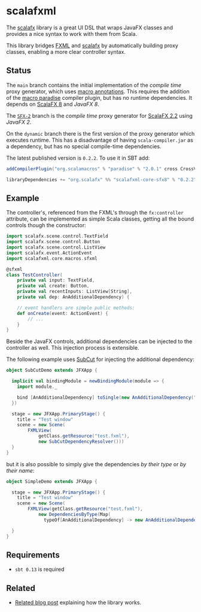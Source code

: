 scalafxml
=========

The [scalafx](https://code.google.com/p/scalafx/) library is a great UI DSL that wraps JavaFX classes and provides a nice syntax to work with them from Scala.

This library bridges [FXML](http://docs.oracle.com/javafx/2/fxml_get_started/why_use_fxml.htm) and [scalafx](https://code.google.com/p/scalafx/) by automatically building proxy classes, enabling a more clear controller syntax.

## Status
The `main` branch contains the initial implementation of the _compile time_ proxy generator, which uses [macro annotations](http://docs.scala-lang.org/overviews/macros/annotations.html). This requires the addition of the [macro paradise](http://docs.scala-lang.org/overviews/macros/paradise.html) compiler plugin, but has no runtime dependencies. It depends on [ScalaFX 8](https://github.com/scalafx/scalafx) and _JavaFX 8_.

The [`SFX-2`](https://github.com/vigoo/scalafxml/tree/SFX-2) branch is the _compile time_ proxy generator for [ScalaFX 2.2](https://github.com/scalafx/scalafx/tree/SFX-2) using _JavaFX 2_.

On the `dynamic` branch there is the first version of the proxy generator which executes runtime. This has a disadvantage of having `scala-compiler.jar` as a dependency, but has no special compile-time dependencies.

The latest published version is `0.2.2`. To use it in SBT add:

```scala
addCompilerPlugin("org.scalamacros" % "paradise" % "2.0.1" cross CrossVersion.full)

libraryDependencies += "org.scalafx" %% "scalafxml-core-sfx8" % "0.2.2"
```

## Example

The controller's, referenced from the FXML's through the `fx:controller` attribute, can be implemented as simple Scala classes, getting all the bound controls though the constructor:

```scala
import scalafx.scene.control.TextField
import scalafx.scene.control.Button
import scalafx.scene.control.ListView
import scalafx.event.ActionEvent
import scalafxml.core.macros.sfxml

@sfxml
class TestController(
    private val input: TextField,
    private val create: Button,
    private val recentInputs: ListView[String],
    private val dep: AnAdditionalDependency) {

	// event handlers are simple public methods:
	def onCreate(event: ActionEvent) {
		// ...
	}
}
```

Beside the JavaFX controls, additional dependencies can be injected to the controller as well. This injection process is extensible.

The following example uses [SubCut](https://github.com/dickwall/subcut) for injecting the additional dependency:

```scala
object SubCutDemo extends JFXApp {

  implicit val bindingModule = newBindingModule(module => {
    import module._

    bind [AnAdditionalDependency] toSingle(new AnAdditionalDependency("subcut dependency"))
  })

  stage = new JFXApp.PrimaryStage() {
    title = "Test window"
    scene = new Scene(
		FXMLView(
			getClass.getResource("test.fxml"),
			new SubCutDependencyResolver()))
  }
}
```

but it is also possible to simply give the dependencies _by their type_ or _by their name_:

```scala
object SimpleDemo extends JFXApp {

  stage = new JFXApp.PrimaryStage() {
    title = "Test window"
    scene = new Scene(
		FXMLView(getClass.getResource("test.fxml"),
		    new DependenciesByType(Map(
		      typeOf[AnAdditionalDependency] -> new AnAdditionalDependency("dependency by type"))))

  }
}
```

## Requirements
* `sbt 0.13` is required

## Related
* [Related blog post](http://vigoo.github.io/2014/01/12/scalafx-with-fxml.html) explaining how the library works.
